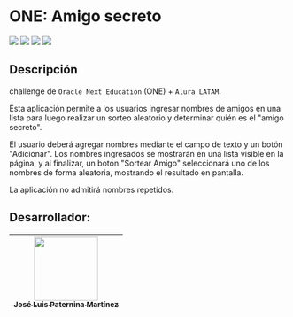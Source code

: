 # ONE: Amigo secreto

<p>
    <img src="https://img.shields.io/badge/STATUS-TERMINADO-green">
    <img src="https://img.shields.io/badge/HTML-red">
    <img src="https://img.shields.io/badge/CSS-blue">
    <img src="https://img.shields.io/badge/JavaScript-yellow">

</p>

## Descripción

challenge de `Oracle Next Education` (ONE) + `Alura LATAM`.

Esta aplicación permite a los usuarios ingresar nombres de amigos en una lista para luego realizar un sorteo aleatorio y determinar quién es el "amigo secreto".

El usuario deberá agregar nombres mediante el campo de texto y un botón "Adicionar". Los nombres ingresados se mostrarán en una lista visible en la página, y al finalizar, un botón "Sortear Amigo" seleccionará uno de los nombres de forma aleatoria, mostrando el resultado en pantalla.

La aplicación no admitirá nombres repetidos.


## Desarrollador:

| [<img src="https://avatars.githubusercontent.com/u/120583187?v=4" width=115><br><sub>José Luis Paternina Martínez</sub>](https://github.com/JosePater) 
|:------------------------------------------------------------------------------------------------------------------------------------------------------:| 
